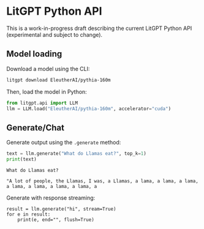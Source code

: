 # LitGPT Python API

This is a work-in-progress draft describing the current LitGPT Python API (experimental and subject to change).


## Model loading

Download a model using the CLI:

```bash
litgpt download EleutherAI/pythia-160m
```

Then, load the model in Python:

```python
from litgpt.api import LLM
llm = LLM.load("EleutherAI/pythia-160m", accelerator="cuda")
```

## Generate/Chat

Generate output using the `.generate` method:

```python
text = llm.generate("What do Llamas eat?", top_k=1)
print(text)
```

```
What do Llamas eat?

"A lot of people, the Llamas, I was, a Llamas, a lama, a lama, a lama, a lama, a lama, a lama, a lama, a
```

Generate with response streaming:

```
result = llm.generate("hi", stream=True)
for e in result:
    print(e, end="", flush=True)
```